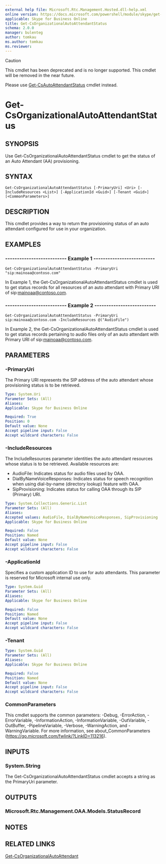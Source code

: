 ```yaml
---
external help file: Microsoft.Rtc.Management.Hosted.dll-help.xml
online version: https://docs.microsoft.com/powershell/module/skype/get-csorganizationalautoattendantstatus
applicable: Skype for Business Online
title: Get-CsOrganizationalAutoAttendantStatus
schema: 2.0.0
manager: bulenteg
author: tomkau
ms.author: tomkau
ms.reviewer:
---
```

> [!CAUTION]
> This cmdlet has been deprecated and is no longer supported.  This cmdlet will be removed in the near future.
> 
> Please use [Get-CsAutoAttendantStatus](Get-CsAutoAttendantStatus.md) cmdlet instead.

# Get-CsOrganizationalAutoAttendantStatus

## SYNOPSIS
Use Get-CsOrganizationalAutoAttendantStatus cmdlet to get the status of an Auto Attendant (AA) provisioning.


## SYNTAX

```
Get-CsOrganizationalAutoAttendantStatus [-PrimaryUri] <Uri> [-IncludeResources <List>] [-ApplicationId <Guid>] [-Tenant <Guid>] [<CommonParameters>]
```


## DESCRIPTION
This cmdlet provides a way to return the provisioning status of an auto attendant configured for use in your organization. 


## EXAMPLES

### -------------------------- Example 1 --------------------------
```
Get-CsOrganizationalAutoAttendantStatus -PrimaryUri "sip:mainoaa@contoso.com"
```

In Example 1, the Get-CsOrganizationalAutoAttendantStatus cmdlet is used to get status records for all resources of an auto attendant with Primary URI of sip:mainoaa@contoso.com.

### -------------------------- Example 2 --------------------------
```
Get-CsOrganizationalAutoAttendantStatus -PrimaryUri sip:mainoaa@contoso.com -IncludeResources @("AudioFile")
```

In Example 2, the Get-CsOrganizationalAutoAttendantStatus cmdlet is used to get status records pertaining to audio files only of an auto attendant with Primary URI of sip:mainoaa@contoso.com.

## PARAMETERS

### -PrimaryUri
The Primary URI represents the SIP address of the auto attendant whose provisioning status is to be retrieved.

```yaml
Type: System.Uri
Parameter Sets: (All)
Aliases: 
Applicable: Skype for Business Online

Required: True
Position: 0
Default value: None
Accept pipeline input: False
Accept wildcard characters: False
```

### -IncludeResources
The IncludeResources parameter identities the auto attendant resources whose status is to be retrieved. Available resources are:
- AudioFile: Indicates status for audio files used by OAA.
- DialByNameVoiceResponses: Indicates status for speech recognition when using dial-by-name (directory lookup) feature with OAA.
- SipProvisioning: Indicates status for calling OAA through its SIP (Primary) URI.

```yaml
Type: System.Collections.Generic.List
Parameter Sets: (All)
Aliases: 
Accepted values: AudioFile, DialByNameVoiceResponses, SipProvisioning
Applicable: Skype for Business Online

Required: False
Position: Named
Default value: None
Accept pipeline input: False
Accept wildcard characters: False
```

### -ApplicationId
Specifies a custom application ID to use for auto attendants. This parameter is reserved for Microsoft internal use only.

```yaml
Type: System.Guid
Parameter Sets: (All)
Aliases: 
Applicable: Skype for Business Online

Required: False
Position: Named
Default value: None
Accept pipeline input: False
Accept wildcard characters: False
```

### -Tenant

```yaml
Type: System.Guid
Parameter Sets: (All)
Aliases: 
Applicable: Skype for Business Online

Required: False
Position: Named
Default value: None
Accept pipeline input: False
Accept wildcard characters: False
```

### CommonParameters
This cmdlet supports the common parameters: -Debug, -ErrorAction, -ErrorVariable, -InformationAction, -InformationVariable, -OutVariable, -OutBuffer, -PipelineVariable, -Verbose, -WarningAction, and -WarningVariable. For more information, see about_CommonParameters (https://go.microsoft.com/fwlink/?LinkID=113216).

## INPUTS

### System.String
The Get-CsOrganizationalAutoAttendantStatus cmdlet accepts a string as the PrimaryUri parameter.

## OUTPUTS

### Microsoft.Rtc.Management.OAA.Models.StatusRecord

## NOTES

## RELATED LINKS

[Get-CsOrganizationalAutoAttendant](Get-CsOrganizationalAutoAttendant.md)


